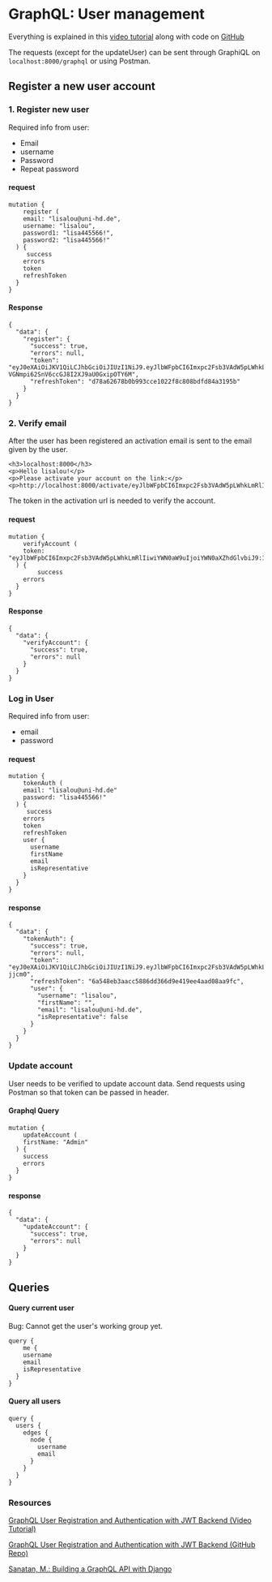 # GraphQL: User management

Everything is explained in this [video tutorial](https://www.youtube.com/watch?v=pyV2_F9wlk8&t=494s) along with code on [GitHub](https://github.com/veryacademy/YT-GraphQL-User-Authentication-GraphQL-Auth)

The requests (except for the updateUser) can be sent through GraphiQL on `localhost:8000/graphql` or using Postman. 

## Register a new user account

### 1. Register new user 

Required info from user: 

* Email
* username
* Password
* Repeat password  
 

#### request

```
mutation {
	register (
    email: "lisalou@uni-hd.de",
    username: "lisalou",
    password1: "lisa445566!",
    password2: "lisa445566!"
  ) {
	 success
    errors
    token
    refreshToken 
  }
}
```

#### Response

```
{
  "data": {
    "register": {
      "success": true,
      "errors": null,
      "token": "eyJ0eXAiOiJKV1QiLCJhbGciOiJIUzI1NiJ9.eyJlbWFpbCI6Imxpc2Fsb3VAdW5pLWhkLmRlIiwiZXhwIjoxNjI4NDQyNjI3LCJvcmlnSWF0IjoxNjI4NDQyMzI3fQ.mDdrRTU_-VGNmpi62SnV6ccGJ8I2XJ9aU0GxipOTY6M",
      "refreshToken": "d78a62678b0b993cce1022f8c808bdfd84a3195b"
    }
  }
}
```

### 2. Verify email 

After the user has been registered an activation email is sent to the email given by the user.	
	
	<h3>localhost:8000</h3>
	<p>Hello lisalou!</p>
	<p>Please activate your account on the link:</p>
	<p>http://localhost:8000/activate/eyJlbWFpbCI6Imxpc2Fsb3VAdW5pLWhkLmRlIiwiYWN0aW9uIjoiYWN0aXZhdGlvbiJ9:1mCmEp:eBGetW65MtzO5f9LJAIhFKHjhTcwEeS1Ys2sxUgMWIQ</p>

The token in the activation url is needed to verify the account. 

#### request

```
mutation {
	verifyAccount (
    token: "eyJlbWFpbCI6Imxpc2Fsb3VAdW5pLWhkLmRlIiwiYWN0aW9uIjoiYWN0aXZhdGlvbiJ9:1mCmEp:eBGetW65MtzO5f9LJAIhFKHjhTcwEeS1Ys2sxUgMWIQ"
  ) {
		success
    errors
  }
}
```

#### Response

```
{
  "data": {
    "verifyAccount": {
      "success": true,
      "errors": null
    }
  }
}
```

### Log in User

Required info from user: 

* email 
* password

#### request

```
mutation {
	tokenAuth (
    email: "lisalou@uni-hd.de"
    password: "lisa445566!"
  ) {
	 success
    errors
    token
    refreshToken
    user {
      username
      firstName
      email
      isRepresentative
    }
  }
}
```

#### response

```
{
  "data": {
    "tokenAuth": {
      "success": true,
      "errors": null,
      "token": "eyJ0eXAiOiJKV1QiLCJhbGciOiJIUzI1NiJ9.eyJlbWFpbCI6Imxpc2Fsb3VAdW5pLWhkLmRlIiwiZXhwIjoxNjI4NDQzNjc2LCJvcmlnSWF0IjoxNjI4NDQzMzc2fQ.SyQFNdccgxPnmMPtTmTKcOsNrhSlcdPVKOkyc-jjcm0",
      "refreshToken": "6a548eb3aacc5886dd366d9e419ee4aad08aa9fc",
      "user": {
        "username": "lisalou",
        "firstName": "",
        "email": "lisalou@uni-hd.de",
        "isRepresentative": false
      }
    }
  }
}
```

### Update account 

User needs to be verified to update account data. Send requests using Postman so that token can be passed in header. 

#### Graphql Query

```
mutation {
	updateAccount (
    firstName: "Admin"
  ) {
	success
    errors
  }
}
```

#### response 

```
{
  "data": {
    "updateAccount": {
      "success": true,
      "errors": null
    }
  }
}
```


## Queries

#### Query current user

Bug: Cannot get the user's working group yet. 

```
query {
	me {
    username
    email
    isRepresentative
  }
}
```

#### Query all users 

```
query {
  users {
    edges {
      node {
        username
        email
      }
    }
  }
}
```

### Resources

[GraphQL User Registration and Authentication with JWT Backend (Video Tutorial)](https://www.youtube.com/watch?v=pyV2_F9wlk8&t=494s)

[GraphQL User Registration and Authentication with JWT Backend (GitHub Repo)](https://github.com/veryacademy/YT-GraphQL-User-Authentication-GraphQL-Auth)

[Sanatan, M.: Building a GraphQL API with Django](https://stackabuse.com/building-a-graphql-api-with-django/)
